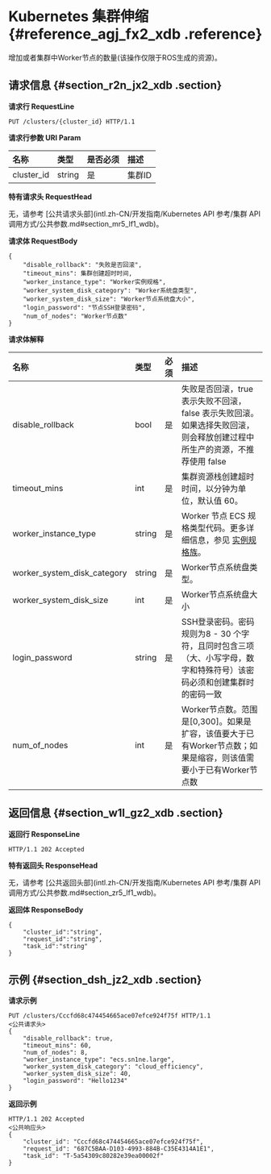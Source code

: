 # Kubernetes 集群伸缩 {#reference_agj_fx2_xdb .reference}

增加或者集群中Worker节点的数量\(该操作仅限于ROS生成的资源\)。

## 请求信息 {#section_r2n_jx2_xdb .section}

**请求行 RequestLine**

```
PUT /clusters/{cluster_id} HTTP/1.1
```

**请求行参数 URI Param**

|名称|类型|是否必须|描述|
|:-|:-|:---|:-|
|cluster\_id|string|是|集群ID|

**特有请求头 RequestHead**

无，请参考 [公共请求头部](intl.zh-CN/开发指南/Kubernetes API 参考/集群 API 调用方式/公共参数.md#section_mr5_lf1_wdb)。

**请求体 RequestBody**

```
{
    "disable_rollback": "失败是否回滚",
    "timeout_mins": 集群创建超时时间,
    "worker_instance_type": "Worker实例规格",
    "worker_system_disk_category": "Worker系统盘类型",
    "worker_system_disk_size": "Worker节点系统盘大小",
    "login_password": "节点SSH登录密码",    
    "num_of_nodes": "Worker节点数"
}
```

**请求体解释**

|名称|类型|必须|描述|
|:-|:-|:-|:-|
|disable\_rollback|bool|是|失败是否回滚，true 表示失败不回滚，false 表示失败回滚。如果选择失败回滚，则会释放创建过程中所生产的资源，不推荐使用 false|
|timeout\_mins|int|是|集群资源栈创建超时时间，以分钟为单位，默认值 60。|
|worker\_instance\_type|string|是|Worker 节点 ECS 规格类型代码。更多详细信息，参见 [实例规格族](../../../../intl.zh-CN/产品简介/实例规格族.md#)。|
|worker\_system\_disk\_category|string|是|Worker节点系统盘类型。|
|worker\_system\_disk\_size|int|是|Worker节点系统盘大小|
|login\_password|string|是|SSH登录密码。密码规则为8 - 30 个字符，且同时包含三项（大、小写字母，数字和特殊符号）该密码必须和创建集群时的密码一致|
|num\_of\_nodes|int|是|Worker节点数。范围是\[0,300\]。如果是扩容，该值要大于已有Worker节点数；如果是缩容，则该值需要小于已有Worker节点数|

## 返回信息 {#section_w1l_gz2_xdb .section}

**返回行 ResponseLine**

```
HTTP/1.1 202 Accepted
```

**特有返回头 ResponseHead**

无，请参考 [公共返回头部](intl.zh-CN/开发指南/Kubernetes API 参考/集群 API 调用方式/公共参数.md#section_zr5_lf1_wdb)。

**返回体 ResponseBody**

```
{
    "cluster_id":"string",
    "request_id":"string",
    "task_id":"string"
}
```

## 示例 {#section_dsh_jz2_xdb .section}

**请求示例**

```
PUT /clusters/Cccfd68c474454665ace07efce924f75f HTTP/1.1
<公共请求头>
{
    "disable_rollback": true,
    "timeout_mins": 60,
    "num_of_nodes": 8,
    "worker_instance_type": "ecs.sn1ne.large",
    "worker_system_disk_category": "cloud_efficiency",
    "worker_system_disk_size": 40,
    "login_password": "Hello1234"
}
```

**返回示例**

```
HTTP/1.1 202 Accepted
<公共响应头>
{
    "cluster_id": "Cccfd68c474454665ace07efce924f75f",
    "request_id": "687C5BAA-D103-4993-884B-C35E4314A1E1",
    "task_id": "T-5a54309c80282e39ea00002f"
}
```

